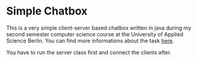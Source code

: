 Simple Chatbox
==============

This is a very simple client-server based chatbox written in java during my second semester computer science course at the University of Applied Science Berlin.
You can find more informations about the task [here](http://people.f4.htw-berlin.de/~weberwu/info2/labs/Exer1.shtml).

You have to run the server class first and connect the clients after.
